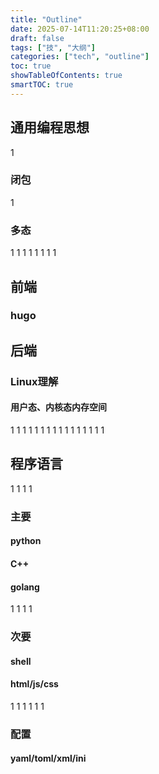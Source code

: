 ```yaml
---
title: "Outline"
date: 2025-07-14T11:20:25+08:00
draft: false
tags: ["技", "大纲"]
categories: ["tech", "outline"]
toc: true
showTableOfContents: true
smartTOC: true
---
```


## 通用编程思想
1
### 闭包
1
### 多态

1
1
1
1
1
1
1
1
## 前端
### hugo


## 后端
### Linux理解
#### 用户态、内核态内存空间

1
1
1
1
1
1
1
1
1
1
1
1
1
1
1
1

## 程序语言
1
1
1
1
### 主要
#### python 
#### C++
#### golang
1
1
1
1
### 次要
#### shell
#### html/js/css
1
1
1
1
1
1
### 配置
#### yaml/toml/xml/ini
